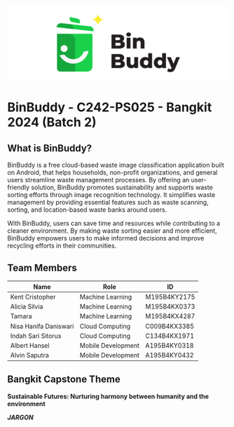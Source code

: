 ![BinBuddy Logo](https://github.com/BinBuddy/.github/blob/9fd970042a66e6b1194c581ad6ba7a614f8f34e2/profile/binbuddy_banner.png)

# BinBuddy - C242-PS025 - Bangkit 2024 (Batch 2)

## What is BinBuddy?
BinBuddy is a free cloud-based waste image classification application built on Android, that helps households, non-profit organizations, and general users streamline waste management processes. By offering an user-friendly solution, BinBuddy promotes sustainability and supports waste sorting efforts through image recognition technology. It simplifies waste management by providing essential features such as waste scanning, sorting, and location-based waste banks around users.

With BinBuddy, users can save time and resources while contributing to a cleaner environment. By making waste sorting easier and more efficient, BinBuddy empowers users to make informed decisions and improve recycling efforts in their communities.

## Team Members
| Name                    | Role               | ID           |
| ----------------------- | ------------------ | -----------  |
| Kent Cristopher         | Machine Learning   | M195B4KY2175 |
| Alicia Silvia           | Machine Learning   | M195B4KX0373 |
| Tamara                  | Machine Learning   | M195B4KX4287 |
| Nisa Hanifa Daniswari   | Cloud Computing    | C009B4KX3385 |
| Indah Sari Sitorus      | Cloud Computing    | C134B4KX1971 |
| Albert Hansel           | Mobile Development | A195B4KY0318 |
| Alvin Saputra           | Mobile Development | A195B4KY0432 |

## Bangkit Capstone Theme
__Sustainable Futures: Nurturing harmony between humanity and the environment__

**_JARGON_**

